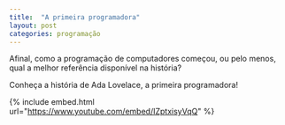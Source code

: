```yaml
---
title:  "A primeira programadora"
layout: post
categories: programação
---
```


Afinal, como a programação de computadores começou, ou pelo menos, qual a melhor referência disponível na história? 


Conheça a história de Ada Lovelace, a primeira programadora! 

{% include embed.html url="https://www.youtube.com/embed/IZptxisyVqQ" %}
